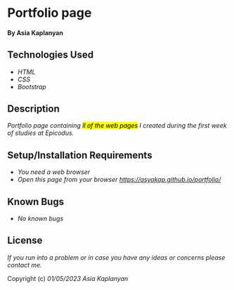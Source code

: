 # Portfolio page

#### By Asia Kaplanyan

## Technologies Used

* _HTML_
* _CSS_
* _Bootstrap_

## Description

_Portfolio page containing <mark>ll of the web pages</mark> I created during the first week of studies at Epicodus._

## Setup/Installation Requirements

* _You need a web browser_
* _Open this page from your browser https://asyakap.github.io/portfolio/_


## Known Bugs

* _No known bugs_


## License

_If you run into a problem or in case you have any ideas or concerns please contact me._

Copyright (c) _01/05/2023_ _Asia Kaplanyan_ 
